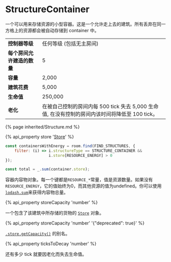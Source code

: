 # StructureContainer

<img src="img/container.png" alt="" align="right" />

一个可以用来存储资源的小型容器。这是一个允许走上去的建筑。所有丢弃在同一方格上的资源都会被自动存储到 container 中。

<table class="table gameplay-info">
    <tbody>
    <tr>
        <td><strong>控制器等级</strong></td>
        <td>任何等级 (包括无主房间)</td>
    </tr>
    <tr>
        <td><strong>每个房间允许建造的数量</strong></td>
        <td>5</td>
    </tr>
    <tr>
        <td><strong>容量</strong></td>
        <td>2,000</td>
    </tr>
    <tr>
        <td><strong>建筑花费</strong></td>
        <td>5,000</td>
    </tr>
    <tr>
        <td><strong>生命值</strong></td>
        <td>250,000</td>
    </tr>
    <tr>
        <td><strong>老化</strong></td>
        <td>在被自己控制的房间内每 500 tick 失去 5,000 生命值, 在没有控制的房间内该时间将降低至 100 tick。</td>
    </tr>
    </tbody>
</table>

{% page inherited/Structure.md %}

{% api_property store '<a href="#Store">Store</a>' %}

```javascript
const containersWithEnergy = room.find(FIND_STRUCTURES, {
    filter: (i) => i.structureType == STRUCTURE_CONTAINER &&
                   i.store[RESOURCE_ENERGY] > 0
});
```

```javascript
const total = _.sum(container.store);
``` 

容器内容物对象。每一个键都是<code>RESOURCE_*</code>常量，值是资源数量。如果没有<code>RESOURCE_ENERGY</code>，它的值始终为0，而其他资源的值为undefined。你可以使用<a href="https://github.com/lodash/lodash/blob/3.10.1/doc/README.md#_sumcollection-iteratee-thisarg"><code>lodash.sum</code></a>来获得内容物总量。



{% api_property storeCapacity 'number' %}

一个包含了该建筑中所存储的货物的 [`Store`](#Store) 对象。

{% api_property storeCapacity 'number' '{"deprecated": true}' %}
                                       
[`.store.getCapacity()`](#Store.getCapacity) 的别名。



{% api_property ticksToDecay 'number' %}



还有多少 tick 就要因老化而失去生命值。


